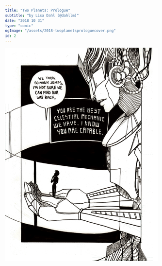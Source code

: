 ```yaml
---
title: "Two Planets: Prologue"
subtitle: "by Lisa Dahl (@dahllm)"
date: "2018 10 31"
type: "comic"
ogImage: "/assets/2018-twoplanetsprologuecover.png"
id: 2
---
```


![Panel2](../../../images/20171031-twoplanetsprologue/prologue_pg12.png)